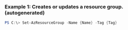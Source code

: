 ### Example 1: Creates or updates a resource group. (autogenerated)
```powershell
PS C:\> Set-AzResourceGroup -Name {Name} -Tag {Tag}
```


